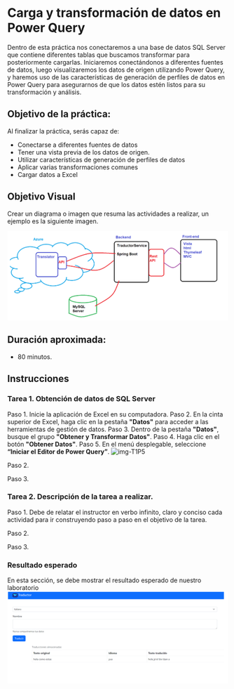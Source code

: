 # Carga y transformación de datos en Power Query
Dentro de esta práctica nos conectaremos a una base de datos SQL Server que contiene diferentes tablas que buscamos transformar para posteriormente cargarlas. Iniciaremos conectándonos a diferentes fuentes de datos, luego visualizaremos los datos de origen utilizando Power Query, y haremos uso de las características de generación de perfiles de datos en Power Query para asegurarnos de que los datos estén listos para su transformación y análisis.

## Objetivo de la práctica:
Al finalizar la práctica, serás capaz de:

- Conectarse a diferentes fuentes de datos
- Tener una vista previa de los datos de origen.
- Utilizar características de generación de perfiles de datos
- Aplicar varias transformaciones comunes
- Cargar datos a Excel


## Objetivo Visual 
Crear un diagrama o imagen que resuma las actividades a realizar, un ejemplo es la siguiente imagen. 

![diagrama1](../images/img1.png)

## Duración aproximada:
- 80 minutos.


## Instrucciones 
<!-- Proporciona pasos detallados sobre cómo configurar y administrar sistemas, implementar soluciones de software, realizar pruebas de seguridad, o cualquier otro escenario práctico relevante para el campo de la tecnología de la información -->

### Tarea 1. Obtención de datos de SQL Server

Paso 1.	Inicie la aplicación de Excel en su computadora.
Paso 2.	En la cinta superior de Excel, haga clic en la pestaña **"Datos"** para acceder a las herramientas de gestión de datos.
Paso 3.	Dentro de la pestaña **"Datos"**, busque el grupo **"Obtener y Transformar Datos"**.
Paso 4.	Haga clic en el botón **"Obtener Datos"**.
Paso 5.	En el menú desplegable, seleccione **“Iniciar el Editor de Power Query”**.
![img-T1P5](../images/imgT1P5.png)

Paso 2. <!-- Añadir instrucción -->

Paso 3. <!-- Añadir instrucción -->

### Tarea 2. Descripción de la tarea a realizar.
Paso 1. Debe de relatar el instructor en verbo infinito, claro y conciso cada actividad para ir construyendo paso a paso en el objetivo de la tarea.

Paso 2. <!-- Añadir instrucción -->

Paso 3. <!-- Añadir instrucción -->

### Resultado esperado
En esta sección, se debe mostrar el resultado esperado de nuestro laboratorio
![imagen resultado](../images/img3.png)
